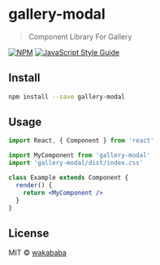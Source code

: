 # gallery-modal

> Component Library For Gallery

[![NPM](https://img.shields.io/npm/v/gallery-modal.svg)](https://www.npmjs.com/package/gallery-modal) [![JavaScript Style Guide](https://img.shields.io/badge/code_style-standard-brightgreen.svg)](https://standardjs.com)

## Install

```bash
npm install --save gallery-modal
```

## Usage

```jsx
import React, { Component } from 'react'

import MyComponent from 'gallery-modal'
import 'gallery-modal/dist/index.css'

class Example extends Component {
  render() {
    return <MyComponent />
  }
}
```

## License

MIT © [wakababa](https://github.com/wakababa)
